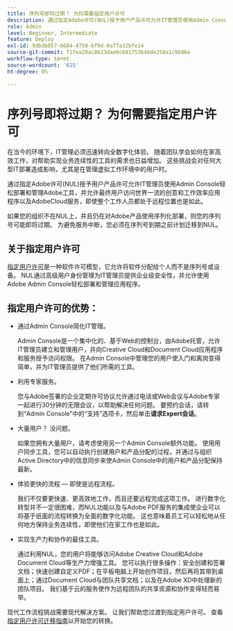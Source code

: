 ```yaml
---
title: 序列号即将过期？ 为何需要指定用户许可
description: 通过指定Adobe许可(NUL)授予用户产品许可允许IT管理员使用Admin Console轻松部署和管理Adobe工具，并允许最终用户访问世界一流的创意和工作效率应用程序以及AdobeCloud服务，即使整个工作人员都处于远程位置
role: Admin
level: Beginner, Intermediate
feature: Deploy
exl-id: 9dbdb057-6684-4750-bf9d-8af7a32bfe14
source-git-commit: f17ea20ac8623dae0c681753b4bde250a1c9b06e
workflow-type: tm+mt
source-wordcount: '615'
ht-degree: 0%

---
```


# 序列号即将过期？ 为何需要指定用户许可

在当今的环境下，IT管理必须迅速转向全数字化体验。 随着团队学会如何在家高效工作，对帮助实现业务连续性的工具的需求也日益增加。 这些挑战会对任何大型IT部署造成影响，尤其是在管理虚拟工作环境中的用户时。

通过指定Adobe许可(NUL)授予用户产品许可允许IT管理员使用Admin Console轻松部署和管理Adobe工具，并允许最终用户访问世界一流的创意和工作效率应用程序以及AdobeCloud服务，即使整个工作人员都处于远程位置也是如此。

如果您的组织不在NUL上，并且仍在对Adobe产品使用序列化部署，则您的序列号可能即将过期。 为避免服务中断，您必须在序列号到期之前计划迁移到NUL。

## 关于指定用户许可

[指定用户许可](https://helpx.adobe.com/enterprise/using/licensing.html)是一种软件许可模型，它允许将软件分配给个人而不是序列号或设备。 NUL通过高级用户身份管理为IT管理员提供企业级安全性，并允许使用Adobe Admin Console轻松部署和管理应用程序。

## 指定用户许可的优势：

* 通过Admin Console简化IT管理。

  Admin Console是一个集中化的、基于Web的控制台，由Adobe托管，允许IT管理员建立和管理用户，并向Creative Cloud和Document Cloud应用程序和服务授予访问权限。 在Admin Console中管理您的用户使入门和离岗变得简单，并为IT管理员提供了他们所需的工具。

* 利用专家服务。

  您与Adobe签署的企业定期许可协议允许通过电话或Web会议与Adobe专家一起进行30分钟的无限会议，以帮助解决任何问题。 要预约会话，请转到“Admin Console”中的“支持”选项卡，然后单击&#x200B;**请求Expert会话**。

* 大量用户？ 没问题。

  如果您拥有大量用户，请考虑使用另一个Admin Console额外功能。 使用用户同步工具，您可以自动执行创建用户和产品分配的过程，并通过与组织Active Directory中的信息同步来使Admin Console中的用户和产品分配保持最新。

* 体验更快的流程 — 即使是远程流程。

  我们不仅要更快速、更高效地工作，而且还要远程完成这项工作。 进行数字化转型并不一定很困难，而NUL功能以及与Adobe PDF服务的集成使企业可以将基于纸面的流程转换为全面的数字化功能。 这也意味着员工可以轻松地从任何地方保持业务连续性，即使他们在家工作也是如此。

* 实现生产力和协作的最佳工具。

  通过利用NUL，您的用户将能够访问Adobe Creative Cloud和Adobe Document Cloud等生产力增强工具。 您可以执行很多操作：安全创建和签署文档；快速创建自定义PDF；在平板电脑上开始创作项目，然后再将其带到桌面上；通过Document Cloud与团队共享文档；以及在Adobe XD中处理新的团队项目。 我们基于云的服务使作为远程团队的共享资源和协作变得轻而易举。

现代工作流程挑战需要现代解决方案。 让我们帮助您过渡到指定用户许可。 查看[指定用户许可迁移指南](https://offers.adobe.com/content/dam/offer-manager/en/na/marketing/CCE/Adobe_Named_User_Licensing_Migration_Guide.pdf)以开始您的转换。
